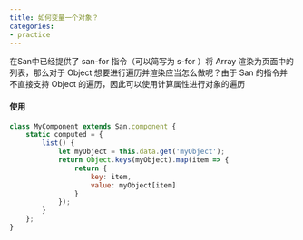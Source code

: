 ```yaml
---
title: 如何变量一个对象？
categories:
- practice
---
```


在San中已经提供了 san-for 指令（可以简写为 s-for ）将 Array 渲染为页面中的列表，那么对于 Object 想要进行遍历并渲染应当怎么做呢？由于 San 的指令并不直接支持 Object 的遍历，因此可以使用计算属性进行对象的遍历

#### 使用

```javascript
class MyComponent extends San.component {
    static computed = {
        list() {
            let myObject = this.data.get('myObject');
            return Object.keys(myObject).map(item => {
                return {
                    key: item,
                    value: myObject[item]
                }
            });
        }
    };
}
```
